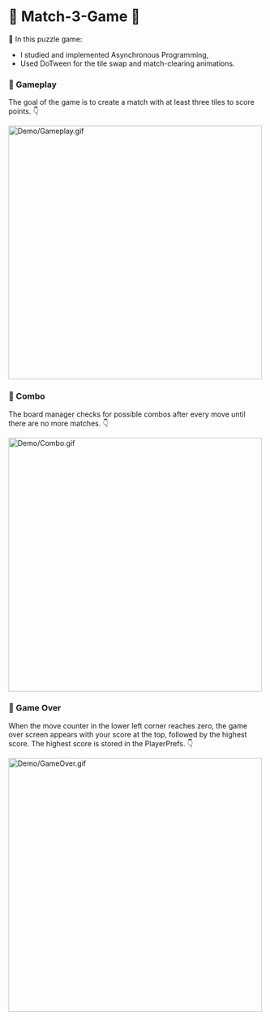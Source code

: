 # 🧩 Match-3-Game 🧩

🌱 In this puzzle game:
- I studied and implemented Asynchronous Programming,
- Used DoTween for the tile swap and match-clearing animations.

### 🔹 Gameplay
The goal of the game is to create a match with at least three tiles to score points. 👇  

<img alt="Demo/Gameplay.gif" src="https://github.com/Cey-S/Match-3-Game/blob/main/Demo/Gameplay.gif" width="500" />

### 🔹 Combo
The board manager checks for possible combos after every move until there are no more matches. 👇

<img alt="Demo/Combo.gif" src="https://github.com/Cey-S/Match-3-Game/blob/main/Demo/Combo.gif" width="500" />

### 🔹 Game Over
When the move counter in the lower left corner reaches zero, the game over screen appears with your score at the top, followed by the highest score. The highest score is stored in the PlayerPrefs. 👇

<img alt="Demo/GameOver.gif" src="https://github.com/Cey-S/Match-3-Game/blob/main/Demo/GameOver.gif" width="500" />
